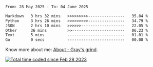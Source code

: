 <!--START_SECTION:waka-->

```txt
From: 28 May 2025 - To: 04 June 2025

Markdown   3 hrs 32 mins   >>>>>>>>>----------------   35.84 %
Python     3 hrs 26 mins   >>>>>>>>>----------------   34.79 %
JSON       2 hrs 10 mins   >>>>>>-------------------   22.05 %
Other      36 mins         >>-----------------------   06.23 %
Text       5 mins          -------------------------   01.01 %
Go         0 secs          -------------------------   00.08 %
```

<!--END_SECTION:waka-->

<!-- [![grayxu's github stats](https://github-readme-stats.vercel.app/api?username=grayxu&count_private=true&show_icons=true)](https://github.com/grayxu) -->

Know more about me: [About - Gray's grind](https://www.grayxu.cn/).
<p align="left">
  <a href="https://wakatime.com/@c69eb31e-43a1-463f-8968-c3449e386f57"><img src="https://wakatime.com/badge/user/c69eb31e-43a1-463f-8968-c3449e386f57.svg" title="Total time coded since Feb 28 2023" /></a>
</p>


